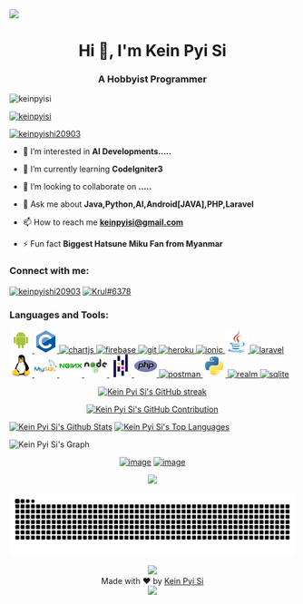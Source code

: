 <img align="left" src="https://user-images.githubusercontent.com/65187002/144930161-2f783401-8d27-4fdf-a2f7-cc0ba32f1f1f.gif" width="21%" style="display:inline;">
<br>
<h1 align="center">Hi 👋, I'm Kein Pyi Si</h1>
<h3 align="center">A Hobbyist Programmer</h3>

<p align="left"> <img src="https://komarev.com/ghpvc/?username=keinpyisi&label=Profile%20views&color=0e75b6&style=flat" alt="keinpyisi" /> </p>

<p align="left"> <a href="https://github.com/ryo-ma/github-profile-trophy"><img src="https://github-profile-trophy.vercel.app/?username=keinpyisi&no-bg=true&no-frame=true&theme=dark_lover&title=MultiLanguage,Experience,Repositories,Followers,Issues,PullRequest" alt="keinpyisi" /></a> </p>

<p align="left"> <a href="https://twitter.com/keinpyishi20903" target="blank"><img src="https://img.shields.io/twitter/follow/keinpyishi20903?logo=twitter&style=for-the-badge" alt="keinpyishi20903" /></a> </p>

- 👀 I’m interested in **AI Developments.....**

- 🌱 I’m currently learning **CodeIgniter3**

- 💞️ I’m looking to collaborate on **.....**

- 💬 Ask me about **Java,Python,AI,Android[JAVA],PHP,Laravel**

- 📫 How to reach me **keinpyisi@gmail.com**

- ⚡ Fun fact **Biggest Hatsune Miku Fan from Myanmar**

<h3 align="left">Connect with me:</h3>
<p align="left">
<a href="https://twitter.com/keinpyishi20903" target="blank"><img align="center" src="https://raw.githubusercontent.com/rahuldkjain/github-profile-readme-generator/master/src/images/icons/Social/twitter.svg" alt="keinpyishi20903" height="30" width="40" /></a>
<a href="https://discord.gg/Krul#6378" target="blank"><img align="center" src="https://raw.githubusercontent.com/rahuldkjain/github-profile-readme-generator/master/src/images/icons/Social/discord.svg" alt="Krul#6378" height="30" width="40" /></a>
</p>

<h3 align="left">Languages and Tools:</h3>
<p align="left"> <a href="https://developer.android.com" target="_blank" rel="noreferrer"> <img src="https://raw.githubusercontent.com/devicons/devicon/master/icons/android/android-original-wordmark.svg" alt="android" width="40" height="40"/> </a> <a href="https://www.cprogramming.com/" target="_blank" rel="noreferrer"> <img src="https://raw.githubusercontent.com/devicons/devicon/master/icons/c/c-original.svg" alt="c" width="40" height="40"/> </a> <a href="https://www.chartjs.org" target="_blank" rel="noreferrer"> <img src="https://www.chartjs.org/media/logo-title.svg" alt="chartjs" width="40" height="40"/> </a> <a href="https://firebase.google.com/" target="_blank" rel="noreferrer"> <img src="https://www.vectorlogo.zone/logos/firebase/firebase-icon.svg" alt="firebase" width="40" height="40"/> </a> <a href="https://git-scm.com/" target="_blank" rel="noreferrer"> <img src="https://www.vectorlogo.zone/logos/git-scm/git-scm-icon.svg" alt="git" width="40" height="40"/> </a> <a href="https://heroku.com" target="_blank" rel="noreferrer"> <img src="https://www.vectorlogo.zone/logos/heroku/heroku-icon.svg" alt="heroku" width="40" height="40"/> </a> <a href="https://ionicframework.com" target="_blank" rel="noreferrer"> <img src="https://upload.wikimedia.org/wikipedia/commons/d/d1/Ionic_Logo.svg" alt="ionic" width="40" height="40"/> </a> <a href="https://www.java.com" target="_blank" rel="noreferrer"> <img src="https://raw.githubusercontent.com/devicons/devicon/master/icons/java/java-original.svg" alt="java" width="40" height="40"/> </a> <a href="https://laravel.com/" target="_blank" rel="noreferrer"> <img src="https://e7.pngegg.com/pngimages/764/304/png-clipart-laravel-black-logo-tech-companies-thumbnail.png" alt="laravel" width="40" height="40"/> </a> <a href="https://www.linux.org/" target="_blank" rel="noreferrer"> <img src="https://raw.githubusercontent.com/devicons/devicon/master/icons/linux/linux-original.svg" alt="linux" width="40" height="40"/> </a> <a href="https://www.mysql.com/" target="_blank" rel="noreferrer"> <img src="https://raw.githubusercontent.com/devicons/devicon/master/icons/mysql/mysql-original-wordmark.svg" alt="mysql" width="40" height="40"/> </a> <a href="https://www.nginx.com" target="_blank" rel="noreferrer"> <img src="https://raw.githubusercontent.com/devicons/devicon/master/icons/nginx/nginx-original.svg" alt="nginx" width="40" height="40"/> </a> <a href="https://nodejs.org" target="_blank" rel="noreferrer"> <img src="https://raw.githubusercontent.com/devicons/devicon/master/icons/nodejs/nodejs-original-wordmark.svg" alt="nodejs" width="40" height="40"/> </a> <a href="https://pandas.pydata.org/" target="_blank" rel="noreferrer"> <img src="https://raw.githubusercontent.com/devicons/devicon/2ae2a900d2f041da66e950e4d48052658d850630/icons/pandas/pandas-original.svg" alt="pandas" width="40" height="40"/> </a> <a href="https://www.php.net" target="_blank" rel="noreferrer"> <img src="https://raw.githubusercontent.com/devicons/devicon/master/icons/php/php-original.svg" alt="php" width="40" height="40"/> </a> <a href="https://postman.com" target="_blank" rel="noreferrer"> <img src="https://www.vectorlogo.zone/logos/getpostman/getpostman-icon.svg" alt="postman" width="40" height="40"/> </a> <a href="https://www.python.org" target="_blank" rel="noreferrer"> <img src="https://raw.githubusercontent.com/devicons/devicon/master/icons/python/python-original.svg" alt="python" width="40" height="40"/> </a> <a href="https://realm.io/" target="_blank" rel="noreferrer"> <img src="https://raw.githubusercontent.com/bestofjs/bestofjs-webui/8665e8c267a0215f3159df28b33c365198101df5/public/logos/realm.svg" alt="realm" width="40" height="40"/> </a> <a href="https://www.sqlite.org/" target="_blank" rel="noreferrer"> <img src="https://www.vectorlogo.zone/logos/sqlite/sqlite-icon.svg" alt="sqlite" width="40" height="40"/> </a> </p>



<p align="center">
  <a href="https://github.com/keinpyisi">
    <img src="https://github-readme-streak-stats.herokuapp.com/?user=keinpyisi&theme=radical&border=7F3FBF&background=0D1117" alt="Kein Pyi Si's GitHub streak"/>
  </a>
</p>

<p align="center">
  <a href="https://github.com/keinpyisi">
    <img src="https://github-profile-summary-cards.vercel.app/api/cards/profile-details?username=keinpyisi&theme=radical" alt="Kein Pyi Si's GitHub Contribution"/>
  </a>
</p>

<a> 
    <a href="https://github.com/keinpyisi"><img alt="Kein Pyi Si's Github Stats" src="https://denvercoder1-github-readme-stats.vercel.app/api?username=keinpyisi&show_icons=true&count_private=true&theme=react&border_color=7F3FBF&bg_color=0D1117&title_color=F85D7F&icon_color=F8D866" height="192px" width="49.5%"/></a>
  <a href="https://github.com/keinpyisi"><img alt="Kein Pyi Si's Top Languages" src="https://denvercoder1-github-readme-stats.vercel.app/api/top-langs/?username=keinpyisi&langs_count=8&layout=compact&theme=react&border_color=7F3FBF&bg_color=0D1117&title_color=F85D7F&icon_color=F8D866" height="192px" width="49.5%"/></a>
  <br/>
</a>


![Kein Pyi Si's Graph](https://github-readme-activity-graph.vercel.app/graph?username=keinpyisi&custom_title=Kein%20Pyi%20Si's%20GitHub%20Activity%20Graph&bg_color=0D1117&color=7F3FBF&line=7F3FBF&point=7F3FBF&area_color=FFFFFF&title_color=FFFFFF&area=true)

<div align="center">
  
[![image](https://img.shields.io/badge/Buy%20me%20a%20coffee-FFDD00?style=for-the-badge&logo=buymeacoffee&logoColor=white)](https://bitlie.deri.my.id/buymeacoffee) [![image](https://img.shields.io/badge/ko--fi-F16061?style=for-the-badge&logo=ko-fi&logoColor=white)](https://bitlie.deri.my.id/ko-fi)

<!--x axis divider-->
<img src="/assets/images/horizontal-divider-gradient.gif">

![Commit Snake History SVG](https://raw.githubusercontent.com/Deri-Kurniawan/Deri-Kurniawan/output/github-snake.svg)

<!--x axis divider-->
<img src="/assets/images/horizontal-divider-gradient.gif">

<div align="center">
    Made with ❤️ by <a href="[https://deri.my.id](https://keinpyisi.github.io/)" target="_blank">Kein Pyi Si</a>
</div>

<!--x axis divider-->
<img src="/assets/images/horizontal-divider-gradient.gif">
